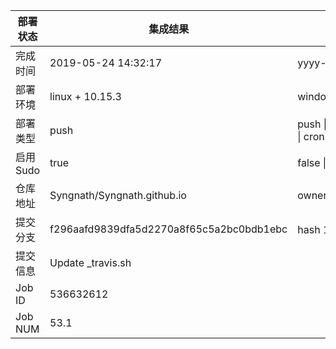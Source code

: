 部署状态 | 集成结果 | 参考值
---|---|---
完成时间 | 2019-05-24 14:32:17 | yyyy-mm-dd hh:mm:ss
部署环境 | linux + 10.15.3 | window \| linux + stable
部署类型 | push | push \| pull_request \| api \| cron
启用Sudo | true | false \| true
仓库地址 | Syngnath/Syngnath.github.io | owner_name/repo_name
提交分支 | f296aafd9839dfa5d2270a8f65c5a2bc0bdb1ebc | hash 16位
提交信息 | Update _travis.sh |
Job ID   | 536632612 |
Job NUM  | 53.1 |
